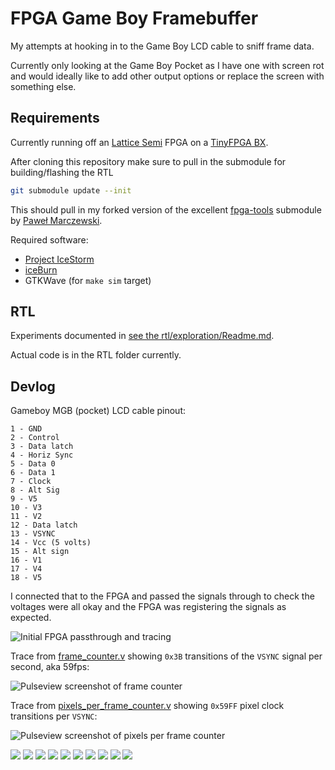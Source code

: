 # FPGA Game Boy Framebuffer

My attempts at hooking in to the Game Boy LCD cable to sniff frame data.

Currently only looking at the Game Boy Pocket as I have one with screen rot and would ideally like to add other output options or replace the screen with something else.

## Requirements

Currently running off an [Lattice Semi](http://www.latticesemi.com) FPGA on a [TinyFPGA BX](https://github.com/tinyfpga/TinyFPGA-BX).

After cloning this repository make sure to pull in the submodule for building/flashing the RTL

```bash
git submodule update --init
```

This should pull in my forked version of the excellent [fpga-tools](https://github.com/pwmarcz/fpga-tools/) submodule by [Paweł Marczewski](https://github.com/pwmarcz).

Required software:

- [Project IceStorm](http:///www.clifford.at/icestorm/)
- [iceBurn](https://github.com/davidcarne/iceBurn)
- GTKWave (for `make sim` target)

## RTL

Experiments documented in [see the rtl/exploration/Readme.md](./rtl/exploration/Readme.md).

Actual code is in the RTL folder currently.

## Devlog

Gameboy MGB (pocket) LCD cable pinout:

	1 - GND
	2 - Control
	3 - Data latch
	4 - Horiz Sync
	5 - Data 0
	6 - Data 1
	7 - Clock
	8 - Alt Sig
	9 - V5
	10 - V3
	11 - V2
	12 - Data latch
	13 - VSYNC
	14 - Vcc (5 volts)
	15 - Alt sign
	16 - V1
	17 - V4
	18 - V5

I connected that to the FPGA and passed the signals through to check the voltages were all okay and the FPGA was registering the signals as expected.

![Initial FPGA passthrough and tracing](./images/0-initial-analysis.jpg)

Trace from [frame_counter.v](rtl/exploration/frame_counter.v) showing `0x3B` transitions of the `VSYNC` signal per second, aka 59fps:

![Pulseview screenshot of frame counter](./rtl/exploration/images/frame_counter_pulseview.png)

Trace from [pixels_per_frame_counter.v](rtl/exploration/pixels_per_frame_counter.v) showing `0x59FF` pixel clock transitions per `VSYNC`:

![Pulseview screenshot of pixels per frame counter](./rtl/exploration/images/pixels_per_frame_counter_pulseview.png)



![](./images/desk.jpg)
![](./images/vga_timing.jpg)
![](./images/vga_timing_grayscales.jpg)
![](./images/setup.jpg)
![](./images/1-signs-of-life.jpg)
![](./images/2-wrong-palette-debug.jpg)
![](./images/3-fixed-palette-skewed.jpg)
![](./images/4-less-skew.jpg)
![](./images/5-fixed.jpg)
![](./images/6-big-screen.jpg)
